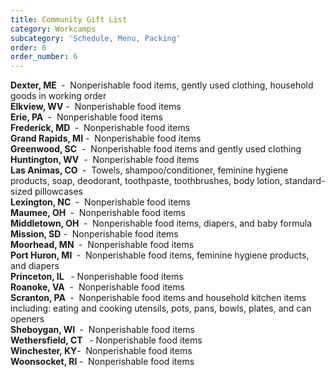 ```yaml
---
title: Community Gift List
category: Workcamps
subcategory: 'Schedule, Menu, Packing'
order: 6
order_number: 6
---
```


**Dexter, ME&nbsp;**&nbsp;-&nbsp; Nonperishable food items, gently used clothing, household goods in working order<br>**Elkview, WV** -&nbsp; Nonperishable food items<br>**Erie, PA&nbsp;**&nbsp;-&nbsp; Nonperishable food items<br>**Frederick, MD&nbsp;**&nbsp;-&nbsp; Nonperishable food items<br>**Grand Rapids, MI** - &nbsp;Nonperishable food items<br>**Greenwood, SC**&nbsp; - &nbsp;Nonperishable food items and gently used clothing<br>**Huntington, WV**&nbsp; -&nbsp; Nonperishable food items<br>**Las Animas, CO&nbsp;**&nbsp;- &nbsp;Towels, shampoo/conditioner, feminine hygiene products, soap, deodorant, toothpaste, toothbrushes, body lotion, standard-sized pillowcases<br>**Lexington, NC&nbsp;** -&nbsp; Nonperishable food items<br>**Maumee, OH&nbsp;**&nbsp;-&nbsp; Nonperishable food items<br>**Middletown, OH&nbsp;**&nbsp;-&nbsp; Nonperishable food items, diapers, and baby formula<br>**Mission, SD**&nbsp;-&nbsp; Nonperishable food items<br>**Moorhead, MN&nbsp;**&nbsp;-&nbsp; Nonperishable food items<br>**Port Huron, MI&nbsp;**&nbsp;-&nbsp; Nonperishable food items, feminine hygiene products, and diapers<br>**Princeton, IL &nbsp;**&nbsp;- Nonperishable food items<br>**Roanoke, VA**&nbsp; -&nbsp; Nonperishable food items&nbsp;<br>**Scranton, PA&nbsp;**&nbsp;-&nbsp; Nonperishable food items and household kitchen items including: eating and cooking utensils, pots, pans, bowls, plates, and can openers<br>**Sheboygan, WI&nbsp;**&nbsp;-&nbsp; Nonperishable food items<br>**Wethersfield, CT &nbsp;**&nbsp;- Nonperishable food items<br>**Winchester, KY**\-&nbsp; Nonperishable food items<br>**Woonsocket, RI&nbsp;**\-&nbsp; Nonperishable food items

&nbsp;
